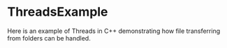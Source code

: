 # ThreadsExample
Here is an example of Threads in C++ demonstrating how file transferring from folders can be handled.

